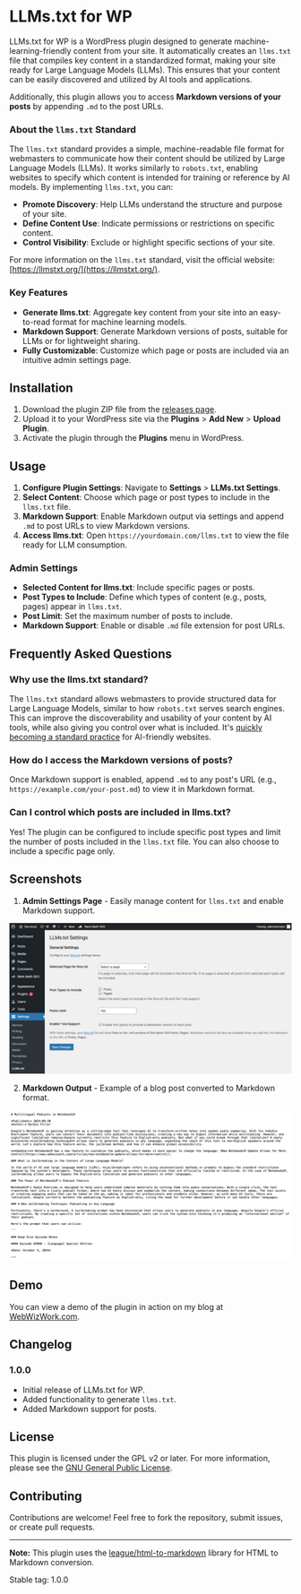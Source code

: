 # LLMs.txt for WP

LLMs.txt for WP is a WordPress plugin designed to generate machine-learning-friendly content from your site. It automatically creates an `llms.txt` file that compiles key content in a standardized format, making your site ready for Large Language Models (LLMs). This ensures that your content can be easily discovered and utilized by AI tools and applications.

Additionally, this plugin allows you to access **Markdown versions of your posts** by appending `.md` to the post URLs.

### About the `llms.txt` Standard

The `llms.txt` standard provides a simple, machine-readable file format for webmasters to communicate how their content should be utilized by Large Language Models (LLMs). It works similarly to `robots.txt`, enabling websites to specify which content is intended for training or reference by AI models. By implementing `llms.txt`, you can:

- **Promote Discovery**: Help LLMs understand the structure and purpose of your site.
- **Define Content Use**: Indicate permissions or restrictions on specific content.
- **Control Visibility**: Exclude or highlight specific sections of your site.

For more information on the `llms.txt` standard, visit the official website: [https://llmstxt.org/](https://llmstxt.org/).

### Key Features

- **Generate llms.txt**: Aggregate key content from your site into an easy-to-read format for machine learning models.
- **Markdown Support**: Generate Markdown versions of posts, suitable for LLMs or for lightweight sharing.
- **Fully Customizable**: Customize which page or posts are included via an intuitive admin settings page.

## Installation

1. Download the plugin ZIP file from the [releases page](https://github.com/WP-Autoplugin/llms-txt-for-wp/releases).
2. Upload it to your WordPress site via the **Plugins** > **Add New** > **Upload Plugin**.
3. Activate the plugin through the **Plugins** menu in WordPress.

## Usage

1. **Configure Plugin Settings**: Navigate to **Settings** > **LLMs.txt Settings**.
2. **Select Content**: Choose which page or post types to include in the `llms.txt` file.
3. **Markdown Support**: Enable Markdown output via settings and append `.md` to post URLs to view Markdown versions.
4. **Access llms.txt**: Open `https://yourdomain.com/llms.txt` to view the file ready for LLM consumption.

### Admin Settings

- **Selected Content for llms.txt**: Include specific pages or posts.
- **Post Types to Include**: Define which types of content (e.g., posts, pages) appear in `llms.txt`.
- **Post Limit**: Set the maximum number of posts to include.
- **Markdown Support**: Enable or disable `.md` file extension for post URLs.

## Frequently Asked Questions

### Why use the llms.txt standard?

The `llms.txt` standard allows webmasters to provide structured data for Large Language Models, similar to how `robots.txt` serves search engines. This can improve the discoverability and usability of your content by AI tools, while also giving you control over what is included. It's [quickly becoming a standard practice](https://directory.llmstxt.cloud/) for AI-friendly websites.

### How do I access the Markdown versions of posts?

Once Markdown support is enabled, append `.md` to any post's URL (e.g., `https://example.com/your-post.md`) to view it in Markdown format.

### Can I control which posts are included in llms.txt?

Yes! The plugin can be configured to include specific post types and limit the number of posts included in the `llms.txt` file. You can also choose to include a specific page only.

## Screenshots

1. **Admin Settings Page** - Easily manage content for `llms.txt` and enable Markdown support.

![Admin Settings Page](assets/screenshot-1.png)

2. **Markdown Output** - Example of a blog post converted to Markdown format.

![Markdown Output](assets/screenshot-2.png)

## Demo

You can view a demo of the plugin in action on my blog at [WebWizWork.com](https://www.webwizwork.com/llms.txt).

## Changelog

### 1.0.0

- Initial release of LLMs.txt for WP.
- Added functionality to generate `llms.txt`.
- Added Markdown support for posts.

## License

This plugin is licensed under the GPL v2 or later. For more information, please see the [GNU General Public License](https://www.gnu.org/licenses/gpl-2.0.html).

## Contributing

Contributions are welcome! Feel free to fork the repository, submit issues, or create pull requests.

---

**Note:** This plugin uses the [league/html-to-markdown](https://github.com/thephpleague/html-to-markdown) library for HTML to Markdown conversion.

Stable tag: 1.0.0
